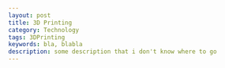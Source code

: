 ```yaml
---
layout: post
title: 3D Printing
category: Technology
tags: 3DPrinting
keywords: bla, blabla
description: some description that i don't know where to go
---
```

